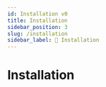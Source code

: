 ```yaml
---
id: Installation v0
title: Installation
sidebar_position: 3
slug: /installation
sidebar_label: 🔽 Installation
---
```


# Installation